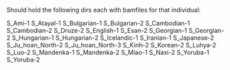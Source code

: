 Should hold the following dirs each with bamfiles for that individual:

S_Ami-1
S_Atayal-1
S_Bulgarian-1
S_Bulgarian-2
S_Cambodian-1
S_Cambodian-2
S_Druze-2
S_English-1
S_Esan-2
S_Georgian-1
S_Georgian-2
S_Hungarian-1
S_Hungarian-2
S_Icelandic-1
S_Iranian-1
S_Japanese-2
S_Ju_hoan_North-2
S_Ju_hoan_North-3
S_Kinh-2
S_Korean-2
S_Luhya-2
S_Luo-2
S_Mandenka-1
S_Mandenka-2
S_Miao-1
S_Naxi-2
S_Yoruba-1
S_Yoruba-2


